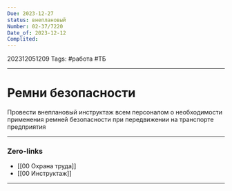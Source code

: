 ```yaml
---
Due: 2023-12-27
status: внеплановый
Number: 02-37/7220
Date_of: 2023-12-12
Complited:
---
```

202312051209
Tags: #работа #ТБ

---
# Ремни безопасности

Провести внеплановый инструктаж всем персоналом о необходимости применения ремней безопасности при передвижении на транспорте предприятия

---
### Zero-links

- [[00 Охрана труда]]
- [[00 Инструктаж]]

---